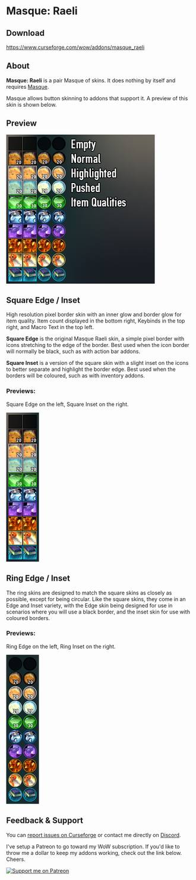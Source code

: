 # Masque: Raeli

## Download

<https://www.curseforge.com/wow/addons/masque_raeli>


## About
**Masque: Raeli** is a pair Masque of skins. It does nothing by itself and requires [Masque](https://mods.curse.com/addons/wow/masque).

Masque allows button skinning to addons that support it. A preview of this skin is shown below.

## Preview
![Full Preview](https://raw.githubusercontent.com/Caedilla/Masque_Raeli/master/Examples/Preview.png)

## Square Edge / Inset
High resolution pixel border skin with an inner glow and border glow for item quality.
Item count displayed in the bottom right, Keybinds in the top right, and Macro Text in the top left.

**Square Edge** is the original Masque Raeli skin, a simple pixel border with icons stretching to the edge of the border. Best used when the icon border will normally be black, such as with action bar addons.

**Square Inset** is a version of the square skin with a slight inset on the icons to better separate and highlight the border edge. Best used when the borders will be coloured, such as with inventory addons.

### Previews:

Square Edge on the left, Square Inset on the right.

![Square Style](https://raw.githubusercontent.com/Caedilla/Masque_Raeli/master/Examples/Square.png)



## Ring Edge / Inset
The ring skins are designed to match the square skins as closely as possible, except for being circular. Like the square skins, they come in an Edge and Inset variety, with the Edge skin being designed for use in scenarios where you will use a black border, and the inset skin for use with coloured borders.

### Previews:

Ring Edge on the left, Ring Inset on the right.

![Ring Style](https://raw.githubusercontent.com/Caedilla/Masque_Raeli/master/Examples/Ring.png)


## Feedback & Support

You can [report issues on Curseforge](https://wow.curseforge.com/projects/masque_raeli/issues) or contact me directly on [Discord](https://discord.gg/99QZ6sd).

I've setup a Patreon to go toward my WoW subscription. If you'd like to throw me a dollar to keep my addons working, check out the link below. Cheers.

[![Support me on Patreon](https://c5.patreon.com/external/logo/become_a_patron_button.png "")](https://www.patreon.com/join/raeli "")